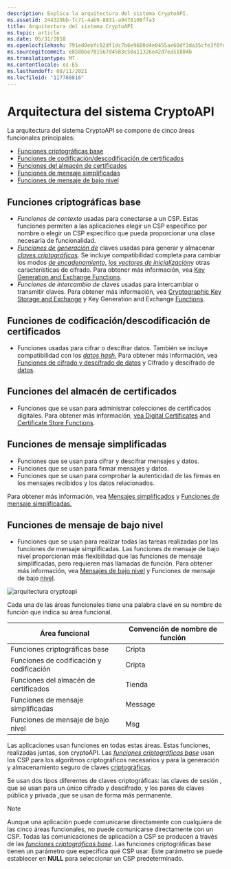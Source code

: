 ```yaml
---
description: Explica la arquitectura del sistema CryptoAPI.
ms.assetid: 244329bb-fc71-4ab9-8831-a9478108ffa3
title: Arquitectura del sistema CryptoAPI
ms.topic: article
ms.date: 05/31/2018
ms.openlocfilehash: 791ed0ebfc82df1dc7b6e9600d4e0455ae60df3da35cfe3f8fd613f7b230ebd7
ms.sourcegitcommit: e858bbe701567d4583c50a11326e42d7ea51804b
ms.translationtype: MT
ms.contentlocale: es-ES
ms.lasthandoff: 08/11/2021
ms.locfileid: "117768816"
---
```

# <a name="cryptoapi-system-architecture"></a>Arquitectura del sistema CryptoAPI

La arquitectura del sistema CryptoAPI se compone de cinco áreas funcionales principales:

-   [Funciones criptográficas base](#base-cryptographic-functions)
-   [Funciones de codificación/descodificación de certificados](#certificate-encodedecode-functions)
-   [Funciones del almacén de certificados](#certificate-store-functions)
-   [Funciones de mensaje simplificadas](#simplified-message-functions)
-   [Funciones de mensaje de bajo nivel](#low-level-message-functions)

## <a name="base-cryptographic-functions"></a>Funciones criptográficas base

-   *Funciones de contexto* usadas para conectarse a un CSP. Estas funciones permiten a las aplicaciones elegir un CSP específico por nombre o elegir un CSP específico que pueda proporcionar una clase necesaria de funcionalidad.
-   [*Funciones de generación de*](../secgloss/k-gly.md) claves usadas para generar y almacenar [*claves criptográficas*](../secgloss/c-gly.md). Se incluye compatibilidad completa para cambiar los modos [*de encadenamiento,*](../secgloss/c-gly.md) [*los vectores de inicialización*](../secgloss/i-gly.md)y otras características de cifrado. Para obtener más información, vea [Key Generation and Exchange Functions](cryptography-functions.md).
-   *Funciones de intercambio de* claves usadas para intercambiar o transmitir claves. Para obtener más información, vea [Cryptographic Key Storage and Exchange](cryptographic-key-storage-and-exchange.md) y Key Generation and Exchange [Functions](cryptography-functions.md).

## <a name="certificate-encodedecode-functions"></a>Funciones de codificación/descodificación de certificados

-   Funciones usadas para cifrar o descifrar datos. También se incluye compatibilidad con los [*datos hash.*](../secgloss/h-gly.md) Para obtener más información, vea [Funciones de cifrado y descifrado de datos](cryptography-functions.md) y Cifrado y descifrado de [datos](data-encryption-and-decryption.md).

## <a name="certificate-store-functions"></a>Funciones del almacén de certificados

-   Funciones que se usan para administrar colecciones de certificados digitales. Para obtener más información, [vea Digital Certificates](digital-certificates.md) and [Certificate Store Functions](cryptography-functions.md).

## <a name="simplified-message-functions"></a>Funciones de mensaje simplificadas

-   Funciones que se usan para cifrar y descifrar mensajes y datos.
-   Funciones que se usan para firmar mensajes y datos.
-   Funciones que se usan para comprobar la autenticidad de las firmas en los mensajes recibidos y los datos relacionados.

Para obtener más información, vea [Mensajes simplificados](simplified-messages.md) y [Funciones de mensaje simplificadas.](cryptography-functions.md)

## <a name="low-level-message-functions"></a>Funciones de mensaje de bajo nivel

-   Funciones que se usan para realizar todas las tareas realizadas por las funciones de mensaje simplificadas. Las funciones de mensaje de bajo nivel proporcionan más flexibilidad que las funciones de mensaje simplificadas, pero requieren más llamadas de función. Para obtener más información, vea [Mensajes de bajo nivel](low-level-messages.md) y Funciones de mensaje de bajo [nivel](cryptography-functions.md).

![arquitectura cryptoapi](images/cryparch.png)

Cada una de las áreas funcionales tiene una palabra clave en su nombre de función que indica su área funcional.



| Área funcional              | Convención de nombre de función |
|------------------------------|--------------------------|
| Funciones criptográficas base | Cripta                    |
| Funciones de codificación y codificación  | Cripta                    |
| Funciones del almacén de certificados  | Tienda                    |
| Funciones de mensaje simplificadas | Message                  |
| Funciones de mensaje de bajo nivel  | Msg                      |



 

Las aplicaciones usan funciones en todas estas áreas. Estas funciones, realizadas juntas, son cryptoAPI. Las [*funciones criptográficas base*](../secgloss/b-gly.md) usan los CSP para los algoritmos criptográficos necesarios y para la generación y almacenamiento seguro de claves [criptográficas](cryptographic-keys.md).

Se usan dos tipos diferentes [](../secgloss/s-gly.md)de claves criptográficas: las claves de sesión , que se usan para un único cifrado y descifrado, y los pares de claves pública y privada [*,*](../secgloss/p-gly.md)que se usan de forma más permanente.

> [!Note]  
> Aunque una aplicación puede comunicarse directamente con cualquiera de las cinco áreas funcionales, no puede comunicarse directamente con un CSP. Todas las comunicaciones de aplicación a CSP se producen a través de las [*funciones criptográficas base*](../secgloss/b-gly.md). Las funciones criptográficas base tienen un parámetro que especifica qué CSP usar. Este parámetro se puede establecer en **NULL** para seleccionar un CSP predeterminado.

 

 

 
